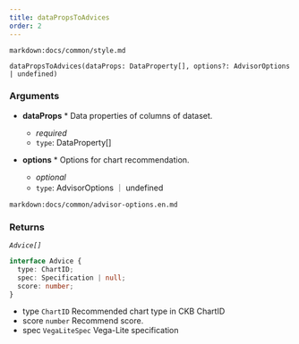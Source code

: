 ```yaml
---
title: dataPropsToAdvices
order: 2
---
```


`markdown:docs/common/style.md`

<div class='doc-md'>

```sign
dataPropsToAdvices(dataProps: DataProperty[], options?: AdvisorOptions | undefined)
```

### Arguments

* **dataProps** * Data properties of columns of dataset.
  * _required_
  * `type`: DataProperty[]

* **options** * Options for chart recommendation.
  * _optional_
  * `type`: AdvisorOptions ｜ undefined

`markdown:docs/common/advisor-options.en.md`

### Returns

*`Advice[]`*

```ts
interface Advice {
  type: ChartID;
  spec: Specification | null;
  score: number;
}
```

* type `ChartID` Recommended chart type in CKB ChartID
* score `number` Recommend score.
* spec `VegaLiteSpec` Vega-Lite specification

</div>
